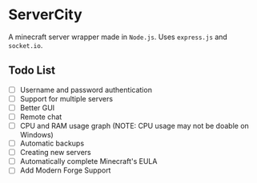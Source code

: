 # ServerCity
A minecraft server wrapper made in `Node.js`. Uses `express.js` and `socket.io`.

## Todo List
- [ ] Username and password authentication
- [ ] Support for multiple servers
- [ ] Better GUI
- [ ] Remote chat
- [ ] CPU and RAM usage graph (NOTE: CPU usage may not be doable on Windows)
- [ ] Automatic backups
- [ ] Creating new servers
- [ ] Automatically complete Minecraft's EULA
- [ ] Add Modern Forge Support
